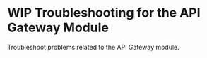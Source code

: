 <!-- loiofd9415c1250f4285a54259bf57642ac0 -->

# WIP Troubleshooting for the API Gateway Module

Troubleshoot problems related to the API Gateway module.

